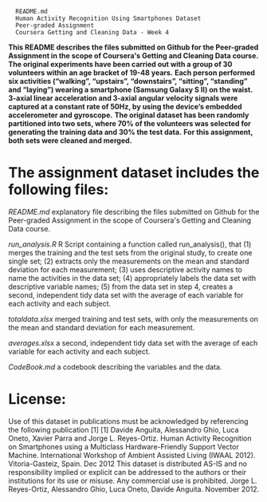 
      README.md
      Human Activity Recognition Using Smartphones Dataset
      Peer-graded Assignment
      Coursera Getting and Cleaning Data - Week 4

**This README describes the files submitted on Github for the Peer-graded Assignment in the scope of Coursera's Getting and Cleaning Data course.**
**The original experiments have been carried out with a group of 30 volunteers within an age bracket of 19-48 years.**
**Each person performed six activities (“walking”, “upstairs”, “downstairs”, “sitting”, “standing” and “laying”) wearing a smartphone (Samsung Galaxy S II) on the waist.** 
**3-axial linear acceleration and 3-axial angular velocity signals were captured at a constant rate of 50Hz, by using the device’s embedded accelerometer and gyroscope.** 
**The original dataset has been randomly partitioned into two sets, where 70% of the volunteers was selected for generating the training data and 30% the test data.**
**For this assignment, both sets were cleaned and merged.**

The assignment dataset includes the following files:
====================================================

*README.md*
explanatory file describing the files submitted on Github for the Peer-graded Assignment in the scope of Coursera's Getting and Cleaning Data course.

*run_analysis.R*
R Script containing a function called run_analysis(), that (1) merges the training and the test sets from the original study, to create one single set; (2) extracts only the measurements on the mean and standard deviation for each measurement; (3) uses descriptive activity names to name the activities in the data set; (4) appropriately labels the data set with descriptive variable names; (5) from the data set in step 4, creates a second, independent tidy data set with the average of each variable for each activity and each subject.

*totaldata.xlsx*
merged training and test sets, with only the measurements on the mean and standard deviation for each measurement.

*averages.xlsx*
a second, independent tidy data set with the average of each variable for each activity and each subject.

*CodeBook.md*
a codebook describing the variables and the data.


License:
========
Use of this dataset in publications must be acknowledged by referencing the following publication [1] 
[1] Davide Anguita, Alessandro Ghio, Luca Oneto, Xavier Parra and Jorge L. Reyes-Ortiz. Human Activity Recognition on Smartphones using a Multiclass Hardware-Friendly Support Vector Machine. International Workshop of Ambient Assisted Living (IWAAL 2012). Vitoria-Gasteiz, Spain. Dec 2012
This dataset is distributed AS-IS and no responsibility implied or explicit can be addressed to the authors or their institutions for its use or misuse. Any commercial use is prohibited.
Jorge L. Reyes-Ortiz, Alessandro Ghio, Luca Oneto, Davide Anguita. November 2012.